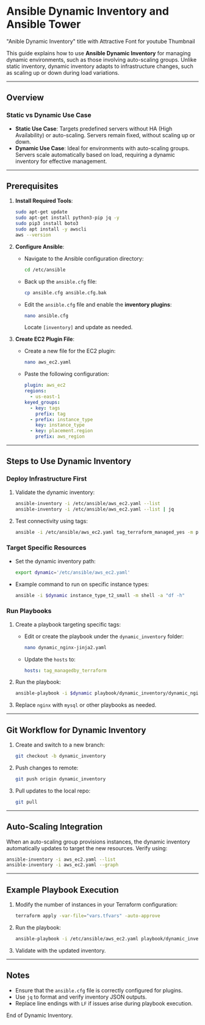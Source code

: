 # Ansible Dynamic Inventory and Ansible Tower

"Anible Dynamic Inventory" title with Attractive Font for youtube Thumbnail 

This guide explains how to use **Ansible Dynamic Inventory**  for managing dynamic environments, such as those involving auto-scaling groups. Unlike static inventory, dynamic inventory adapts to infrastructure changes, such as scaling up or down during load variations.

---

## Overview

### Static vs Dynamic Use Case

- **Static Use Case**: Targets predefined servers without HA (High Availability) or auto-scaling. Servers remain fixed, without scaling up or down.
- **Dynamic Use Case**: Ideal for environments with auto-scaling groups. Servers scale automatically based on load, requiring a dynamic inventory for effective management.

---

## Prerequisites

1. **Install Required Tools**:
   ```bash
   sudo apt-get update
   sudo apt-get install python3-pip jq -y
   sudo pip3 install boto3
   sudo apt install -y awscli
   aws --version
   ```

2. **Configure Ansible**:
   - Navigate to the Ansible configuration directory:
     ```bash
     cd /etc/ansible
     ```
   - Back up the `ansible.cfg` file:
     ```bash
     cp ansible.cfg ansible.cfg.bak
     ```
   - Edit the `ansible.cfg` file and enable the **inventory plugins**:
     ```bash
     nano ansible.cfg
     ```
     Locate `[inventory]` and update as needed.

3. **Create EC2 Plugin File**:
   - Create a new file for the EC2 plugin:
     ```bash
     nano aws_ec2.yaml
     ```
   - Paste the following configuration:
     ```yaml
     plugin: aws_ec2
     regions:
       - us-east-1
     keyed_groups:
       - key: tags
         prefix: tag
       - prefix: instance_type
         key: instance_type
       - key: placement.region
         prefix: aws_region
     ```

---

## Steps to Use Dynamic Inventory

### Deploy Infrastructure First
1. Validate the dynamic inventory:
   ```bash
   ansible-inventory -i /etc/ansible/aws_ec2.yaml --list
   ansible-inventory -i /etc/ansible/aws_ec2.yaml --list | jq
   ```
2. Test connectivity using tags:
   ```bash
   ansible -i /etc/ansible/aws_ec2.yaml tag_terraform_managed_yes -m ping
   ```

### Target Specific Resources
- Set the dynamic inventory path:
  ```bash
  export dynamic='/etc/ansible/aws_ec2.yaml'
  ```
- Example command to run on specific instance types:
  ```bash
  ansible -i $dynamic instance_type_t2_small -m shell -a "df -h"
  ```

### Run Playbooks
1. Create a playbook targeting specific tags:
   - Edit or create the playbook under the `dynamic_inventory` folder:
     ```bash
     nano dynamic_nginx-jinja2.yaml
     ```
   - Update the `hosts` to:
     ```yaml
     hosts: tag_managedby_terraform
     ```
2. Run the playbook:
   ```bash
   ansible-playbook -i $dynamic playbook/dynamic_inventory/dynamic_nginx.yaml
   ```

3. Replace `nginx` with `mysql` or other playbooks as needed.

---

## Git Workflow for Dynamic Inventory
1. Create and switch to a new branch:
   ```bash
   git checkout -b dynamic_inventory
   ```
2. Push changes to remote:
   ```bash
   git push origin dynamic_inventory
   ```
3. Pull updates to the local repo:
   ```bash
   git pull
   ```

---

## Auto-Scaling Integration
When an auto-scaling group provisions instances, the dynamic inventory automatically updates to target the new resources. Verify using:
```bash
ansible-inventory -i aws_ec2.yaml --list
ansible-inventory -i aws_ec2.yaml --graph
```

---

## Example Playbook Execution
1. Modify the number of instances in your Terraform configuration:
   ```bash
   terraform apply -var-file="vars.tfvars" -auto-approve
   ```
2. Run the playbook:
   ```bash
   ansible-playbook -i /etc/ansible/aws_ec2.yaml playbook/dynamic_inventory/dynamic_nginx.yaml
   ```
3. Validate with the updated inventory.

---

## Notes
- Ensure that the `ansible.cfg` file is correctly configured for plugins.
- Use `jq` to format and verify inventory JSON outputs.
- Replace line endings with `LF` if issues arise during playbook execution.

End of Dynamic Inventory.
